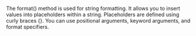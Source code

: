 The format() method is used for string formatting. It allows you to insert values into placeholders within a string. Placeholders are defined using curly braces {}. You can use positional arguments, keyword arguments, and format specifiers.